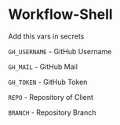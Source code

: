 # Workflow-Shell
Add this vars in secrets

```GH_USERNAME``` - GitHub Username

```GH_MAIL```     - GitHub Mail

```GH_TOKEN```    - GitHub Token

```REPO```        - Repository of Client

```BRANCH```      - Repository Branch
